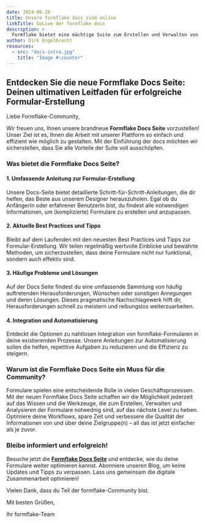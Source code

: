 ```yaml
---
date: 2024-06-20
title: Unsere formflake docs sind online
linkTitle: GoLive der formflake docs
description: >
  Formflake bietet eine mächtige Suite zum Erstellen und Verwalten von digitalen Formularen für die online Nutzerinteraktion. Wie das funktioniert, welche Tricks ihr kennen solltet und wie schnell ihr dabei seid: Unsere docs verraten es euch.
author: Dirk Engelbrecht
resources:
  - src: "docs-intro.jpg"
    title: "Image #:counter"
---
```


## Entdecken Sie die neue Formflake Docs Seite: Deinen ultimativen Leitfaden für erfolgreiche Formular-Erstellung

Liebe Formflake-Community,

Wir freuen uns, Ihnen unsere brandneue **Formflake Docs Seite** vorzustellen! Unser Ziel ist es, Ihnen die Arbeit mit unserer Plattform so einfach und effizient wie möglich zu gestalten. Mit der Einführung der docs möchten wir sicherstellen, dass Sie alle Vorteile der Suite voll ausschöpfen.

### Was bietet die Formflake Docs Seite?

#### 1. **Umfassende Anleitung zur Formular-Erstellung**
Unsere Docs-Seite bietet detaillierte Schritt-für-Schritt-Anleitungen, die dir helfen, das Beste aus unserem Designer herauszuholen. Egal ob du AnfängerIn oder erfahrener BenutzerIn bist, du findest alle notwendigen Informationen, um (komplizierte) Formulare zu erstellen und anzupassen.

#### 2. **Aktuelle Best Practices und Tipps**
Bleibt auf dem Laufenden mit den neuesten Best Practices und Tipps zur Formular-Erstellung. Wir teilen regelmäßig wertvolle Einblicke und bewährte Methoden, um sicherzustellen, dass deine Formulare nicht nur funktional, sondern auch effektiv sind.

#### 3. **Häufige Probleme und Lösungen**
Auf der Docs Seite findest du eine umfassende Sammlung von häufig auftretenden Herausforderungen, Wünschen oder sonstigen Anregungen und deren Lösungen. Dieses pragmatische Nachschlagewerk hilft dir, Herausforderungen schnell zu meistern und reibungslos weiterzuarbeiten.

#### 4. **Integration und Automatisierung**
Entdeckt die Optionen zu nahtlosen Integration von formflake-Formularen in deine existierenden Prozesse. Unsere Anleitungen zur Automatisierung sollen die helfen, repetitive Aufgaben zu reduzieren und die Effizienz zu steigern.

### Warum ist die Formflake Docs Seite ein Muss für die Community?

Formulare spielen eine entscheidende Rolle in vielen Geschäftsprozessen. Mit der neuen Formflake Docs Seite schaffen wir die Möglichkeit jederzeit auf das Wissen und die Werkzeuge, die zum Erstellen, Verwalten und Analysieren der Formulare notwednig sind, auf das nächste Level zu heben. Optimiere deine Workflows, spare Zeit und verbessere die Qualität der Informationen von und über deine Zielgruppe(n) – all das ist jetzt einfacher als je zuvor.

### Bleibe informiert und erfolgreich!

Besuche jetzt die **[Formflake Docs Seite](/docs/)** und entdecke, wie du deine Formulare weiter optimieren kannst. Abonniere unseren Blog, um keine Updates und Tipps zu verpassen. Lass uns gemeinsam die digitale Zusammenarbeit optimieren!

Vielen Dank, dass du Teil der formflake-Community bist.

Mit besten Grüßen,

Ihr formflake-Team



